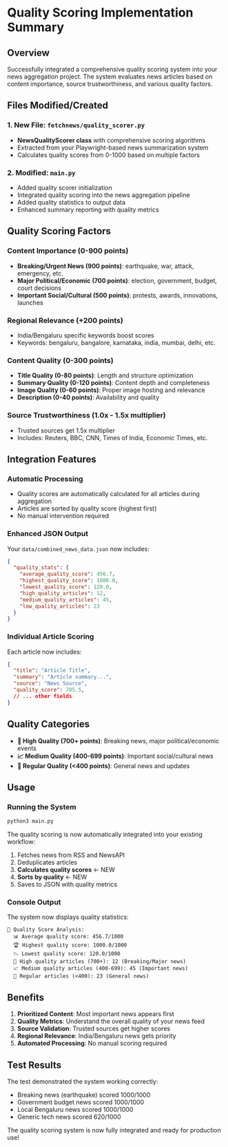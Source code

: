 # Quality Scoring Implementation Summary

## Overview
Successfully integrated a comprehensive quality scoring system into your news aggregation project. The system evaluates news articles based on content importance, source trustworthiness, and various quality factors.

## Files Modified/Created

### 1. New File: `fetchnews/quality_scorer.py`
- **NewsQualityScorer class** with comprehensive scoring algorithms
- Extracted from your Playwright-based news summarization system
- Calculates quality scores from 0-1000 based on multiple factors

### 2. Modified: `main.py`
- Added quality scorer initialization
- Integrated quality scoring into the news aggregation pipeline
- Added quality statistics to output data
- Enhanced summary reporting with quality metrics

## Quality Scoring Factors

### Content Importance (0-900 points)
- **Breaking/Urgent News (900 points)**: earthquake, war, attack, emergency, etc.
- **Major Political/Economic (700 points)**: election, government, budget, court decisions
- **Important Social/Cultural (500 points)**: protests, awards, innovations, launches

### Regional Relevance (+200 points)
- India/Bengaluru specific keywords boost scores
- Keywords: bengaluru, bangalore, karnataka, india, mumbai, delhi, etc.

### Content Quality (0-300 points)
- **Title Quality (0-80 points)**: Length and structure optimization
- **Summary Quality (0-120 points)**: Content depth and completeness
- **Image Quality (0-60 points)**: Proper image hosting and relevance
- **Description (0-40 points)**: Availability and quality

### Source Trustworthiness (1.0x - 1.5x multiplier)
- Trusted sources get 1.5x multiplier
- Includes: Reuters, BBC, CNN, Times of India, Economic Times, etc.

## Integration Features

### Automatic Processing
- Quality scores are automatically calculated for all articles during aggregation
- Articles are sorted by quality score (highest first)
- No manual intervention required

### Enhanced JSON Output
Your `data/combined_news_data.json` now includes:
```json
{
  "quality_stats": {
    "average_quality_score": 456.7,
    "highest_quality_score": 1000.0,
    "lowest_quality_score": 120.0,
    "high_quality_articles": 12,
    "medium_quality_articles": 45,
    "low_quality_articles": 23
  }
}
```

### Individual Article Scoring
Each article now includes:
```json
{
  "title": "Article Title",
  "summary": "Article summary...",
  "source": "News Source",
  "quality_score": 785.5,
  // ... other fields
}
```

## Quality Categories

- **🚨 High Quality (700+ points)**: Breaking news, major political/economic events
- **📈 Medium Quality (400-699 points)**: Important social/cultural news
- **📝 Regular Quality (<400 points)**: General news and updates

## Usage

### Running the System
```bash
python3 main.py
```

The quality scoring is now automatically integrated into your existing workflow:
1. Fetches news from RSS and NewsAPI
2. Deduplicates articles
3. **Calculates quality scores** ← NEW
4. **Sorts by quality** ← NEW
5. Saves to JSON with quality metrics

### Console Output
The system now displays quality statistics:
```
🎯 Quality Score Analysis:
  📊 Average quality score: 456.7/1000
  🏆 Highest quality score: 1000.0/1000
  📉 Lowest quality score: 120.0/1000
  🚨 High quality articles (700+): 12 (Breaking/Major news)
  📈 Medium quality articles (400-699): 45 (Important news)
  📝 Regular articles (<400): 23 (General news)
```

## Benefits

1. **Prioritized Content**: Most important news appears first
2. **Quality Metrics**: Understand the overall quality of your news feed
3. **Source Validation**: Trusted sources get higher scores
4. **Regional Relevance**: India/Bengaluru news gets priority
5. **Automated Processing**: No manual scoring required

## Test Results
The test demonstrated the system working correctly:
- Breaking news (earthquake) scored 1000/1000
- Government budget news scored 1000/1000
- Local Bengaluru news scored 1000/1000
- Generic tech news scored 620/1000

The quality scoring system is now fully integrated and ready for production use!